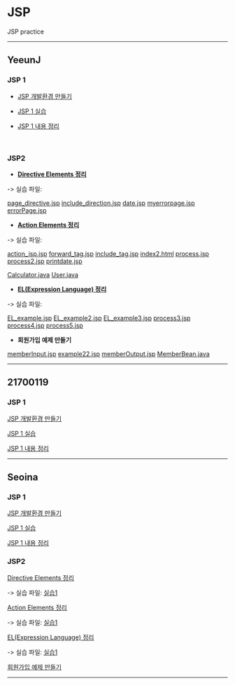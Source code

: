 # JSP
JSP practice

------
## YeeunJ

### JSP 1
+ [JSP 개발환경 만들기](https://velog.io/@ye050425/JSP-개발환경-만들기-3ak54mdaf7)

+ [JSP 1 실습](https://github.com/YeeunJ/JSP/tree/master/YeeunJ_JSP/WebContent)

+ [JSP 1 내용 정리](https://velog.io/@ye050425/JSP-JSP-내용-정리-efk54rj2d7)
<br/>

### JSP2
+ **[Directive Elements 정리](https://velog.io/@ye050425/JSP-JSP-directive-%EC%A0%95%EB%A6%AC)**

-> 실습 파일:

[page_directive.jsp](./YeeunJ_JSP/WebContent/page_directive.jsp) 
[include_direction.jsp](./YeeunJ_JSP/WebContent/include_direction.jsp) 
[date.jsp](./YeeunJ_JSP/WebContent/date.jsp) 
[myerrorpage.jsp](./YeeunJ_JSP/WebContent/myerrorpage.jsp) 
[errorPage.jsp](./YeeunJ_JSP/WebContent/errorPage.jsp) 

+ **[Action Elements 정리](https://velog.io/@ye050425/JSP-JSP-Action-Tags-%EC%A0%95%EB%A6%AC)**

-> 실습 파일: 

[action_jsp.jsp](./YeeunJ_JSP/WebContent/action_jsp.jsp)
[forward_tag.jsp](./YeeunJ_JSP/WebContent/forward_tag.jsp)
[include_tag.jsp](./YeeunJ_JSP/WebContent/include_tag.jsp)
[index2.html](./YeeunJ_JSP/WebContent/index2.html)
[process.jsp](./YeeunJ_JSP/WebContent/process.jsp)
[process2.jsp](./YeeunJ_JSP/WebContent/process2.jsp)
[printdate.jsp](./YeeunJ_JSP/WebContent/printdate.jsp)

[Calculator.java](./YeeunJ_JSP/src/com/hello/Calculator.java)
[User.java](./YeeunJ_JSP/src/com/hello/User.java)

+ **[EL(Expression Language) 정리](https://velog.io/@ye050425/JSP-Expression-Language-EL-%EB%82%B4%EC%9A%A9-%EC%A0%95%EB%A6%AC)**

-> 실습 파일: 

[EL_example.jsp](./YeeunJ_JSP/WebContent/EL_example.jsp)
[EL_example2.jsp](./YeeunJ_JSP/WebContent/EL_example2.jsp)
[EL_example3.jsp](./YeeunJ_JSP/WebContent/EL_example3.jsp)
[process3.jsp](./YeeunJ_JSP/WebContent/process3.jsp)
[process4.jsp](./YeeunJ_JSP/WebContent/process4.jsp)
[process5.jsp](./YeeunJ_JSP/WebContent/process5.jsp)

+ **회원가입 예제 만들기**

[memberInput.jsp](./YeeunJ_JSP/WebContent/memberInput.jsp)
[example22.jsp](./YeeunJ_JSP/WebContent/example22.jsp)
[memberOutput.jsp](./YeeunJ_JSP/WebContent/memberOutput.jsp)
[MemberBean.java](./YeeunJ_JSP/src/com/hello/MemberBean.java)
<br/>

-------

## 21700119

### JSP 1
[JSP 개발환경 만들기](https://dynalist.io/d/xqTmqvgQJFBj72s0o3O8txGe)

[JSP 1 실습](https://github.com/YeeunJ/JSP/tree/master/project/WebContent)

[JSP 1 내용 정리]()

-------

## Seoina

### JSP 1
[JSP 개발환경 만들기](https://velog.io/@sia2650/개발환경-설치-방법-41k54z4ch4)

[JSP 1 실습](https://github.com/YeeunJ/JSP/tree/master/JSP/WebContent)

[JSP 1 내용 정리](https://velog.io/@sia2650/JSPtutorial)


### JSP2
[Directive Elements 정리](https://velog.io/@sia2650/Expression-Language-EL-in-JSP-9tk566vm0x)

-> 실습 파일: [실습1](https://github.com/YeeunJ/JSP/blob/master/JSP/WebContent/0109/directives.jsp)

[Action Elements 정리](https://velog.io/@sia2650/JSP-Action-Elements-61k564ks5t)

-> 실습 파일: [실습1](https://github.com/YeeunJ/JSP/blob/master/JSP/WebContent/0109/actions.jsp)

[EL(Expression Language) 정리](https://velog.io/@sia2650/Expression-Language-EL-in-JSP-9tk566vm0x)

-> 실습 파일: [실습1](https://github.com/YeeunJ/JSP/blob/master/JSP/WebContent/0109/expression.jsp)

[회원가입 예제 만들기](https://github.com/YeeunJ/JSP/blob/master/JSP/WebContent/0109/input.jsp)

-------
